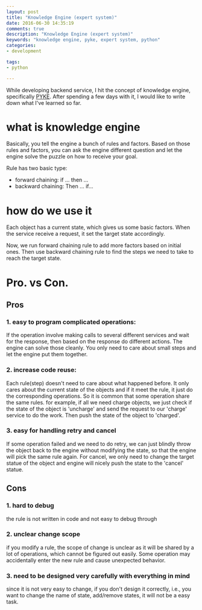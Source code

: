 ```yaml
---
layout: post
title: "Knowledge Engine (expert system)"
date: 2016-06-30 14:35:19
comments: true
description: "Knowledge Engine (expert system)"
keywords: "knowledge engine, pyke, expert system, python"
categories:
- development

tags:
- python

---
```


While developing backend service, I hit the concept of knowledge engine, specifically [PYKE](http://pyke.sourceforge.net/). After spending a few days with it, I would like to write down what I've learned so far.

# what is knowledge engine
Basically, you tell the engine a bunch of rules and factors. Based on those rules and factors, you can ask the engine different question and let the engine solve the puzzle on how to receive your goal.

Rule has two basic type:

- forward chaining: if ... then ...
- backward chaining: Then ... if...

# how do we use it
Each object has a current state, which gives us some basic factors. When the service receive a request, it set the target state accordingly. 

Now, we run forward chaining rule to add more factors based on initial ones. Then use backward chaining rule to find the steps we need to take to reach the target state.

# Pro. vs Con.

## Pros

### 1. easy to program complicated operations:

If the operation involve making calls to several different services and wait for the response, then based on the response do different actions. The engine can solve those cleanly. You only need to care about small steps and let the engine put them together. 

### 2. increase code reuse: 

Each rule(step) doesn't need to care about what happened before. It only cares about the current state of the objects and if it meet the rule, it just do the corresponding operations. So it is common that some operation share the same rules. for example, if all we need charge objects, we just check if the state of the object is 'uncharge' and send the request to our 'charge' service to do the work. Then push the state of the object to 'charged'.

### 3. easy for handling retry and cancel

If some operation failed and we need to do retry, we can just blindly throw the object back to the engine without modifying the state, so that the engine will pick the same rule again.
For cancel, we only need to change the target statue of the object and engine will nicely push the state to the 'cancel' statue.

## Cons

### 1. hard to debug

the rule is not written in code and not easy to debug through

### 2. unclear change scope

if you modify a rule, the scope of change is unclear as it will be shared by a lot of operations, which cannot be figured out easily. Some operation may accidentally enter the new rule and cause unexpected behavior.

### 3. need to be designed very carefully with everything in mind

since it is not very easy to change, if you don't design it correctly, i.e., you want to change the name of state, add/remove states, it will not be a easy task.

